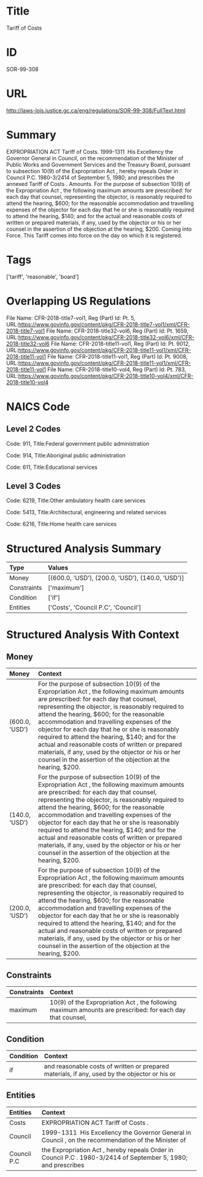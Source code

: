 # Title
Tariff of Costs


# ID
SOR-99-308

# URL
http://laws-lois.justice.gc.ca/eng/regulations/SOR-99-308/FullText.html


# Summary
EXPROPRIATION ACT Tariff of Costs.
1999-1311  His Excellency the Governor General in Council, on the recommendation of the Minister of Public Works and Government Services and the Treasury Board, pursuant to subsection 10(9) of the  Expropriation Act , hereby repeals Order in Council P.C. 1980-3/2414 of September 5, 1980; and prescribes the annexed  Tariff of Costs .
Amounts.
For the purpose of subsection 10(9) of the  Expropriation Act , the following maximum amounts are prescribed: for each day that counsel, representing the objector, is reasonably required to attend the hearing, $600; for the reasonable accommodation and travelling expenses of the objector for each day that he or she is reasonably required to attend the hearing, $140; and for the actual and reasonable costs of written or prepared materials, if any, used by the objector or his or her counsel in the assertion of the objection at the hearing, $200.
Coming into Force.
This Tariff comes into force on the day on which it is registered.


# Tags
['tariff', 'reasonable', 'board']


# Overlapping US Regulations
File Name: CFR-2018-title7-vol1, Reg (Part) Id: Pt. 5, URL:https://www.govinfo.gov/content/pkg/CFR-2018-title7-vol1/xml/CFR-2018-title7-vol1
File Name: CFR-2018-title32-vol6, Reg (Part) Id: Pt. 1659, URL:https://www.govinfo.gov/content/pkg/CFR-2018-title32-vol6/xml/CFR-2018-title32-vol6
File Name: CFR-2018-title11-vol1, Reg (Part) Id: Pt. 9012, URL:https://www.govinfo.gov/content/pkg/CFR-2018-title11-vol1/xml/CFR-2018-title11-vol1
File Name: CFR-2018-title11-vol1, Reg (Part) Id: Pt. 9008, URL:https://www.govinfo.gov/content/pkg/CFR-2018-title11-vol1/xml/CFR-2018-title11-vol1
File Name: CFR-2018-title10-vol4, Reg (Part) Id: Pt. 783, URL:https://www.govinfo.gov/content/pkg/CFR-2018-title10-vol4/xml/CFR-2018-title10-vol4



# NAICS Code
## Level 2 Codes
Code: 911, Title:Federal government public administration

Code: 914, Title:Aboriginal public administration

Code: 611, Title:Educational services




## Level 3 Codes
Code: 6219, Title:Other ambulatory health care services

Code: 5413, Title:Architectural, engineering and related services

Code: 6216, Title:Home health care services







# Structured Analysis Summary
| Type        | Values                                           |
|:------------|:-------------------------------------------------|
| Money       | [(600.0, 'USD'), (200.0, 'USD'), (140.0, 'USD')] |
| Constraints | ['maximum']                                      |
| Condition   | ['if']                                           |
| Entities    | ['Costs', 'Council P.C', 'Council']              |


# Structured Analysis With Context
 


## Money
| Money          | Context                                                                                                                                                                                                                                                                                                                                                                                                                                                                                                                                                               |
|:---------------|:----------------------------------------------------------------------------------------------------------------------------------------------------------------------------------------------------------------------------------------------------------------------------------------------------------------------------------------------------------------------------------------------------------------------------------------------------------------------------------------------------------------------------------------------------------------------|
| (600.0, 'USD') | For the purpose of subsection 10(9) of the  Expropriation Act , the following maximum amounts are prescribed: for each day that counsel, representing the objector, is reasonably required to attend the hearing, $600; for the reasonable accommodation and travelling expenses of the objector for each day that he or she is reasonably required to attend the hearing, $140; and for the actual and reasonable costs of written or prepared materials, if any, used by the objector or his or her counsel in the assertion of the objection at the hearing, $200. |
| (140.0, 'USD') | For the purpose of subsection 10(9) of the  Expropriation Act , the following maximum amounts are prescribed: for each day that counsel, representing the objector, is reasonably required to attend the hearing, $600; for the reasonable accommodation and travelling expenses of the objector for each day that he or she is reasonably required to attend the hearing, $140; and for the actual and reasonable costs of written or prepared materials, if any, used by the objector or his or her counsel in the assertion of the objection at the hearing, $200. |
| (200.0, 'USD') | For the purpose of subsection 10(9) of the  Expropriation Act , the following maximum amounts are prescribed: for each day that counsel, representing the objector, is reasonably required to attend the hearing, $600; for the reasonable accommodation and travelling expenses of the objector for each day that he or she is reasonably required to attend the hearing, $140; and for the actual and reasonable costs of written or prepared materials, if any, used by the objector or his or her counsel in the assertion of the objection at the hearing, $200. |


## Constraints
| Constraints   | Context                                                                                                   |
|:--------------|:----------------------------------------------------------------------------------------------------------|
| maximum       | 10(9) of the Expropriation Act , the following maximum amounts are prescribed: for each day that counsel, |


## Condition
| Condition   | Context                                                                                       |
|:------------|:----------------------------------------------------------------------------------------------|
| if          | and reasonable costs of written or prepared materials, if any, used by the objector or his or |


## Entities
| Entities    | Context                                                                                                        |
|:------------|:---------------------------------------------------------------------------------------------------------------|
| Costs       | EXPROPRIATION ACT Tariff of  Costs .                                                                           |
| Council     | 1999-1311  His Excellency the Governor General in  Council , on the recommendation of the Minister of          |
| Council P.C | the Expropriation Act , hereby repeals Order in Council P.C . 1980-3/2414 of September 5, 1980; and prescribes |


